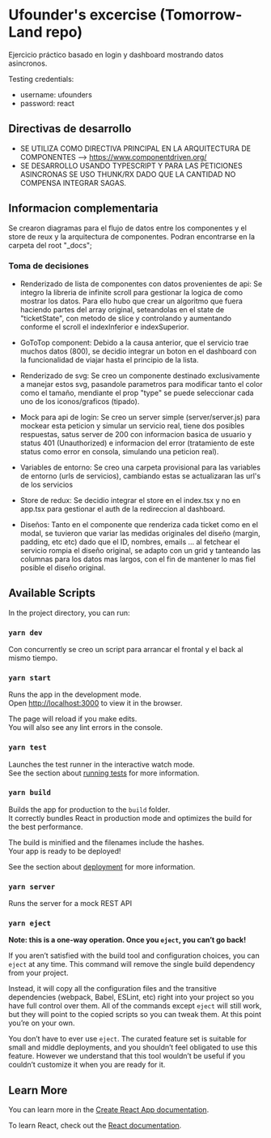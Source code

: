 # Ufounder's excercise (Tomorrow-Land repo)

Ejercicio práctico basado en login y dashboard mostrando datos asincronos.

Testing credentials:

- username: ufounders
- password: react

## Directivas de desarrollo 

- SE UTILIZA COMO DIRECTIVA PRINCIPAL EN LA ARQUITECTURA DE COMPONENTES --> https://www.componentdriven.org/
- SE DESARROLLO USANDO TYPESCRIPT Y PARA LAS PETICIONES ASINCRONAS SE USO THUNK/RX DADO QUE LA CANTIDAD NO COMPENSA INTEGRAR SAGAS.

## Informacion complementaria

Se crearon diagramas para el flujo de datos entre los componentes y el store de reux y la arquitectura de componentes.
Podran encontrarse en la carpeta del root "_docs";

### Toma de decisiones

- Renderizado de lista de componentes con datos provenientes de api:
Se integro la libreria de infinite scroll para gestionar la logica de como mostrar los datos.
Para ello hubo que crear un algoritmo que fuera haciendo partes del array original, seteandolas en el state de "ticketState", con metodo de slice y controlando y aumentando conforme el scroll el indexInferior e indexSuperior.

- GoToTop component:
Debido a la causa anterior, que el servicio trae muchos datos (800), se decidio integrar un boton en el dashboard con la funcionalidad de viajar hasta el principio de la lista.

- Renderizado de svg:
Se creo un componente destinado exclusivamente a manejar estos svg, pasandole parametros para modificar tanto el color como el tamaño, mendiante el prop "type" se puede seleccionar cada uno de los iconos/graficos (tipado).

- Mock para api de login:
Se creo un server simple (server/server.js) para mockear esta peticion y simular un servicio real, tiene dos posibles respuestas, satus server de 200 con informacion basica de usuario y status 401 (Unauthorized) e informacion del error (tratamiento de este status como error en consola, simulando una peticion real).

- Variables de entorno:
Se creo una carpeta provisional para las variables de entorno (urls de servicios), cambiando estas se actualizaran las url's de los servicios

- Store de redux:
Se decidio integrar el store en el index.tsx y no en app.tsx para gestionar el auth de la redireccion al dashboard.

- Diseños:
Tanto en el componente que renderiza cada ticket como en el modal, se tuvieron que variar las medidas originales del diseño (margin, padding, etc etc) dado que el ID, nombres, emails ... al fetchear el servicio rompia el diseño original, se adapto con un grid y tanteando las columnas para los datos mas largos, con el fin de mantener lo mas fiel posible el diseño original.

## Available Scripts

In the project directory, you can run:

### `yarn dev`

Con concurrently se creo un script para arrancar el frontal y el back al mismo tiempo.

### `yarn start`

Runs the app in the development mode.\
Open [http://localhost:3000](http://localhost:3000) to view it in the browser.

The page will reload if you make edits.\
You will also see any lint errors in the console.

### `yarn test`

Launches the test runner in the interactive watch mode.\
See the section about [running tests](https://facebook.github.io/create-react-app/docs/running-tests) for more information.

### `yarn build`

Builds the app for production to the `build` folder.\
It correctly bundles React in production mode and optimizes the build for the best performance.

The build is minified and the filenames include the hashes.\
Your app is ready to be deployed!

See the section about [deployment](https://facebook.github.io/create-react-app/docs/deployment) for more information.

### `yarn server`

Runs the server for a mock REST API

### `yarn eject`

**Note: this is a one-way operation. Once you `eject`, you can’t go back!**

If you aren’t satisfied with the build tool and configuration choices, you can `eject` at any time. This command will remove the single build dependency from your project.

Instead, it will copy all the configuration files and the transitive dependencies (webpack, Babel, ESLint, etc) right into your project so you have full control over them. All of the commands except `eject` will still work, but they will point to the copied scripts so you can tweak them. At this point you’re on your own.

You don’t have to ever use `eject`. The curated feature set is suitable for small and middle deployments, and you shouldn’t feel obligated to use this feature. However we understand that this tool wouldn’t be useful if you couldn’t customize it when you are ready for it.

## Learn More

You can learn more in the [Create React App documentation](https://facebook.github.io/create-react-app/docs/getting-started).

To learn React, check out the [React documentation](https://reactjs.org/).
